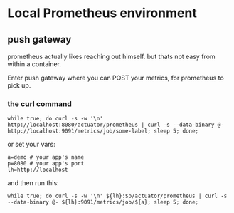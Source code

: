 # Local Prometheus environment

## push gateway

prometheus actually likes reaching out himself.
but thats not easy from within a container.

Enter push gateway where you can POST your metrics,
for prometheus to pick up.

### the curl command 

```shell
while true; do curl -s -w '\n' http://localhost:8080/actuator/prometheus | curl -s --data-binary @- http://localhost:9091/metrics/job/some-label; sleep 5; done;
```

or set your vars:

```shell
a=demo # your app's name
p=8080 # your app's port
lh=http://localhost
```

and then run this:

```shell
while true; do curl -s -w '\n' ${lh}:$p/actuator/prometheus | curl -s --data-binary @- ${lh}:9091/metrics/job/${a}; sleep 5; done;
```
